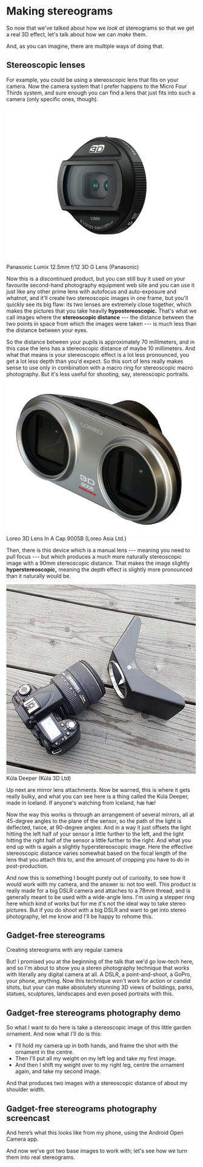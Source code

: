 # Making stereograms

<!-- Note -->
So now that we've talked about how we *look at* stereograms so that we
get a real 3D effect, let's talk about how we can *make* them.

And, as you can imagine, there are multiple ways of doing that.


## Stereoscopic lenses

<!-- Note -->
For example, you could be using a stereoscopic lens that fits on your
camera. Now the camera system that I prefer happens to the Micro Four
Thirds system, and sure enough you can find a lens that just fits into
such a camera (only specific ones, though).


![Panasonic Lumix 12.5mm f/12 3D G Lens](images/lumix_3d_g.png)  
Panasonic Lumix 12.5mm f/12 3D G Lens (Panasonic)

<!-- Note -->
Now this is a discontinued product, but you can still buy it used on
your favourite second-hand photography equipment web site and you can
use it just like any other prime lens with autofocus and auto-exposure
and whatnot, and it'll create two stereoscopic images in one frame,
but you'll quickly see its big flaw: its two lenses are extremely
close together, which makes the pictures that you take heavily
**hypostereoscopic.** That's what we call images where the
**stereoscopic distance** --- the distance between the two points in
space from which the images were taken --- is much less than the
distance between your eyes.

So the distance between your pupils is approximately 70 millimeters,
and in this case the lens has a stereoscopic distance of maybe 10
millimeters. And what that means is your stereoscopic effect is a lot
less pronounced, you get a lot less depth than you'd expect. So this
sort of lens really makes sense to use only in combination with a
macro ring for stereoscopic macro photography. But it's less useful
for shooting, say, stereoscopic portraits.


![Loreo 3D Lens In A Cap 9005B](images/loreo_9005b.png)  
Loreo 3D Lens In A Cap 9005B (Loreo Asia Ltd.)

<!-- Note -->
Then, there is this device which is a manual lens --- meaning you need
to pull focus --- but which produces a much more naturally
stereoscopic image with a 90mm stereoscopic distance. That makes the
image slightly **hyperstereoscopic,** meaning the depth effect is
slightly more pronounced than it naturally would be.


![Kúla Deeper lens attachment](images/kula_deeper.png)  
Kúla Deeper (Kúla 3D Ltd)

<!-- Note -->
Up next are mirror lens attachments. Now be warned, this is where it
gets really bulky, and what you can see here is a thing called the
Kúla Deeper, made in Iceland. If anyone's watching from Iceland, hæ
hæ!

Now the way this works is through an arrangement of several mirrors,
all at 45-degree angles to the plane of the sensor, so the path of the
light is deflected, twice, at 90-degree angles. And in a way it just
offsets the light hitting the left half of your sensor a little
further to the left, and the light hitting the right half of the
sensor a little further to the right. And what you end up with is
again a slightly hyperstereoscopic image. Here the effective
stereoscopic distance varies somewhat based on the focal length of
the lens that you attach this to, and the amount of cropping you have
to do in post-production.

And now this is something I bought purely out of curiosity, to see
how it would work with my camera, and the answer is: not too
well. This product is really made for a big DSLR camera and attaches
to a 78mm thread, and is generally meant to be used with a wide-angle
lens. I'm using a stepper ring here which kind of works but for me
it's not the ideal way to take stereo pictures. But if you do shoot
with a big DSLR and want to get into stereo photography, let me know
and I'll be happy to rehome this.


## Gadget-free stereograms
Creating stereograms with any regular camera

<!-- Note -->
But! I promised you at the beginning of the talk that we'd go low-tech
here, and so I'm about to show you a stereo photography technique that
works with literally any digital camera at all. A DSLR, a
point-and-shoot, a GoPro, your phone, anything. Now this technique
won't work for action or candid shots, but your can make absolutely
stunning 3D views of buildings, parks, statues, sculptures, landscapes
and even posed portraits with this.


<!-- .slide: data-background-iframe="https://www.youtube.com/embed/eP7VyqeZv38?enablejsapi=1&modestbranding=1&rel=0&loop=1&playlist=eP7VyqeZv38" data-autoplay -->
## Gadget-free stereograms photography demo <!-- .element class="hidden" -->

<!-- Note -->
So what I want to do here is take a stereoscopic image of this little
garden ornament. And now what I'll do is this:

* I'll hold my camera up in both hands, and frame the shot with the
  ornament in the centre.
* Then I'll put all my weight on my left leg and take my first image.
* And then I shift my weight over to my right leg, centre the ornament
  again, and take my second image.

And that produces two images with a stereoscopic distance of about my
shoulder width.


<!-- .slide: data-background-iframe="https://www.youtube.com/embed/nVvdff8iFSI?enablejsapi=1&modestbranding=1&rel=0&loop=1&playlist=nVvdff8iFSI" data-autoplay data-timing="20" -->
## Gadget-free stereograms photography screencast <!-- .element class="hidden" -->

<!-- Note -->
And here’s what this looks like from my phone, using the Android Open
Camera app.

And now we've got two base images to work with; let's see how we turn
them into real stereograms.
